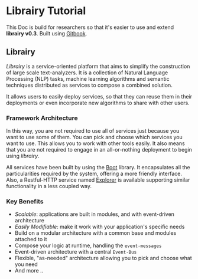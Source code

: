 # Librairy Tutorial

This Doc is build for researchers so that it's easier to use and extend **librairy v0.3**. Built using [Gitbook](https://github.com/GitbookIO/gitbook).

## Librairy

*Librairy* is a service-oriented platform that aims to simplify the construction of large scale text-analyzers. It is a collection of Natural Language Processing (NLP) tasks, machine learning algorithms and semantic techniques distributed as services to compose a combined solution. 

It allows users to easily deploy services, so that they can reuse them in their deployments or even incorporate new algorithms to share with other users. 

### Framework Architecture

In this way, you are not required to use all of services just because you want to use some of them. You can pick and choose which services you want to use. This allows you to work with other tools easily. It also means that you are not required to engage in an all-or-nothing deployment to begin using *librairy*.

All services have been built by using the [Boot](https://github.com/librairy/boot) library. It encapsulates all the particularities required by the system, offering a more friendly interface. Also, a Restful-HTTP service named [Explorer](https://github.com/librairy/explorer) is available supporting similar functionality in a less coupled way. 


### Key Benefits
* *Scalable*: applications are built in modules, and with event-driven architecture
* *Easily Modifiable*: make it work with your application's specific needs
* Build on a modular architecture with a common base and modules attached to it
* Compose your logic at runtime, handling the `event-messages`
* Event-driven architecture with a central `Event-Bus`
* Flexible, "as-needed" architecture allowing you to pick and choose what you need
* And more ..
